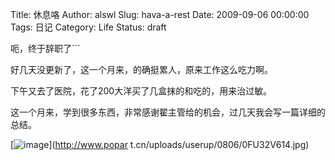 Title: 休息咯
Author: alswl
Slug: hava-a-rest
Date: 2009-09-06 00:00:00
Tags: 日记
Category: Life
Status: draft

呃，终于辞职了```

好几天没更新了，这一个月来，的确挺累人，原来工作这么吃力啊。

下午又去了医院，花了200大洋买了几盒抹的和吃的，用来治过敏。

这一个月来，学到很多东西，非常感谢翟主管给的机会，过几天我会写一篇详细的总结。

[![image](https://ohsolnxaa.qnssl.com/upload_dropbox/200909/0fu32v614.jpg)](http://www.popar
t.cn/uploads/userup/0806/0FU32V614.jpg)

